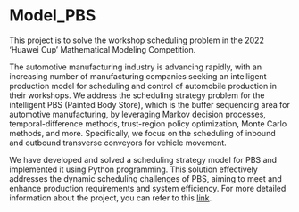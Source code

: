 # Model_PBS
This project is to solve the workshop scheduling problem in the 2022 ‘Huawei Cup’ Mathematical Modeling Competition.

The automotive manufacturing industry is advancing rapidly, with an increasing number of manufacturing companies seeking an intelligent production model for scheduling and control of automobile production in their workshops. We address the scheduling strategy problem for the intelligent PBS (Painted Body Store), which is the buffer sequencing area for automotive manufacturing, by leveraging Markov decision processes, temporal-difference methods, trust-region policy optimization, Monte Carlo methods, and more. Specifically, we focus on the scheduling of inbound and outbound transverse conveyors for vehicle movement.

We have developed and solved a scheduling strategy model for PBS and implemented it using Python programming. This solution effectively addresses the dynamic scheduling challenges of PBS, aiming to meet and enhance production requirements and system efficiency. For more detailed information about the project, you can refer to this [link](https://github.com/ruruAC/Model_PBS/master/Abstract.pdf).
